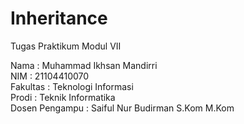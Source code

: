 # Inheritance

Tugas Praktikum Modul VII

Nama : Muhammad Ikhsan Mandirri <br>
NIM : 21104410070 <br>
Fakultas : Teknologi Informasi <br>
Prodi : Teknik Informatika <br>
Dosen Pengampu : Saiful Nur Budirman S.Kom M.Kom
